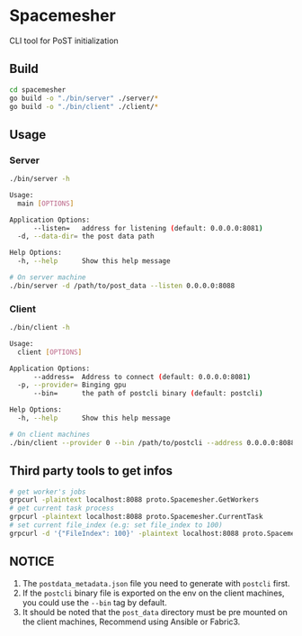 # Spacemesher

CLI tool for PoST initialization

## Build
```bash
cd spacemesher
go build -o "./bin/server" ./server/*
go build -o "./bin/client" ./client/*
```

## Usage
### Server
```bash
./bin/server -h
```
```bash
Usage:
  main [OPTIONS]

Application Options:
      --listen=   address for listening (default: 0.0.0.0:8081)
  -d, --data-dir= the post data path

Help Options:
  -h, --help      Show this help message
```
```bash
# On server machine
./bin/server -d /path/to/post_data --listen 0.0.0.0:8088
```
### Client
```bash
./bin/client -h
```
```bash
Usage:
  client [OPTIONS]

Application Options:
      --address=  Address to connect (default: 0.0.0.0:8081)
  -p, --provider= Binging gpu
      --bin=      the path of postcli binary (default: postcli)

Help Options:
  -h, --help      Show this help message
```
```bash
# On client machines
./bin/client --provider 0 --bin /path/to/postcli --address 0.0.0.0:8088
```

## Third party tools to get infos
```bash
# get worker's jobs
grpcurl -plaintext localhost:8088 proto.Spacemesher.GetWorkers
# get current task process
grpcurl -plaintext localhost:8088 proto.Spacemesher.CurrentTask
# set current file_index (e.g: set file_index to 100)
grpcurl -d '{"FileIndex": 100}' -plaintext localhost:8088 proto.Spacemesher.Jump
```


## NOTICE
1. The `postdata_metadata.json` file you need to generate with `postcli` first.
2. If the `postcli` binary file is exported on the env on the client machines, you could use the `--bin` tag by default.
3. It should be noted that the `post_data` directory must be pre mounted on the client machines, Recommend using Ansible or Fabric3.
